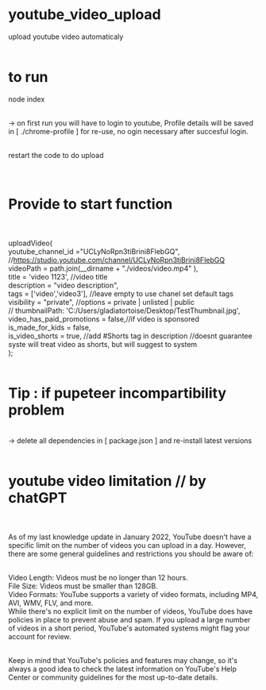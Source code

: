 # youtube_video_upload

upload youtube video automaticaly<br><br>

# to run
node index<br><br>


-> on first run you will have to login to youtube, Profile details will be saved in [ ./chrome-profile ] for re-use, no ogin necessary after succesful login.<br><br>

restart the code to do upload<br><br><br>


# Provide to start function
<br><br>
uploadVideo(<br>
    youtube_channel_id ="UCLyNoRpn3tiBrini8FlebGQ", //https://studio.youtube.com/channel/UCLyNoRpn3tiBrini8FlebGQ<br>
    videoPath = path.join(__dirname + "./videos/video.mp4" ),<br>
    title = 'video 1123', //video title<br>
    description = "video description",<br>
    tags = ['video','video3'], //leave empty to use chanel set default tags<br>
    visibility = "private", //options = private | unlisted | public<br>
    // thumbnailPath: 'C:/Users/gladiatortoise/Desktop/TestThumbnail.jpg',<br>
    video_has_paid_promotions = false,//if video is sponsored<br>
    is_made_for_kids = false,<br>
    is_video_shorts = true, //add #Shorts tag in description //doesnt guarantee syste will treat video as shorts, but will suggest to system<br>
);<br><br>


# Tip : if pupeteer incompartibility problem
<br>
-> delete all dependencies in [ package.json ] and re-install latest versions<br><br>

# youtube video limitation // by chatGPT
<br><br>
As of my last knowledge update in January 2022, YouTube doesn't have a specific limit on the number of videos you can upload in a day. However, there are some general guidelines and restrictions you should be aware of:<br><br>

Video Length: Videos must be no longer than 12 hours.<br>
File Size: Videos must be smaller than 128GB.<br>
Video Formats: YouTube supports a variety of video formats, including MP4, AVI, WMV, FLV, and more.<br>
While there's no explicit limit on the number of videos, YouTube does have policies in place to prevent abuse and spam. If you upload a large number of videos in a short period, YouTube's automated systems might flag your account for review.<br><br>

Keep in mind that YouTube's policies and features may change, so it's always a good idea to check the latest information on YouTube's Help Center or community guidelines for the most up-to-date details.<br><br>








